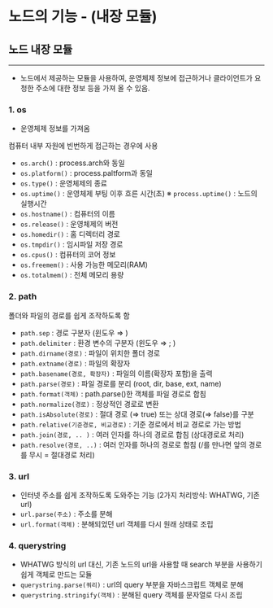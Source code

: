 # 노드의 기능 - (내장 모듈)

## 노드 내장 모듈

---

- 노드에서 제공하는 모듈을 사용하여, 운영체제 정보에 접근하거나 클라이언트가 요청한 주소에 대한 정보 등을 가져 올 수 있음.

### 1. os

- 운영체제 정보를 가져옴

컴퓨터 내부 자원에 빈번하게 접근하는 경우에 사용

- `os.arch()` : process.arch와 동일
- `os.platform()` : process.paltform과 동일
- `os.type()` : 운영체제의 종료
- `os.uptime()` : 운영체제 부팅 이후 흐른 시간(초)   ※ `process.uptime()` : 노드의 실행시간
- `os.hostname()` : 컴퓨터의 이름
- `os.release()` : 운영체제의 버전
- `os.homedir()` : 홈 디렉터리 경로
- `os.tmpdir()` : 임시파일 저장 경로
- `os.cpus()` : 컴퓨터의 코어 정보
- `os.freemem()` : 사용 가능한 메모리(RAM)
- `os.totalmem()` : 전체 메모리 용량

### 2. path

폴더와 파일의 경로를 쉽게 조작하도록 함

- `path.sep` : 경로 구분자 (윈도우 ⇒  \)
- `path.delimiter` : 환경 변수의 구분자 (윈도우 ⇒ ; )
- `path.dirname(경로)` : 파일이 위치한 폴더 경로
- `path.extname(경로)` : 파일의 확장자
- `path.basename(경로, 확장자)` : 파일의 이름(확장자 포함)을 출력
- `path.parse(경로)` : 파일 경로를 분리 (root, dir, base, ext, name)
- `path.format(객체)` : path.parse()한 객체를 파일 경로로 합침
- `path.normalize(경로)` : 정상적인 경로로 변환
- `path.isAbsolute(경로)` : 절대 경로 (⇒ true) 또는 상대 경로(⇒ false)를 구분
- `path.relative(기준경로, 비교경로)` : 기준 경로에서 비교 경로로 가는 방법
- `path.join(경로, .. )` : 여러 인자를 하나의 경로로 합침 (상대경로로 처리)
- `path.resolve(경로, ..)` : 여러 인자를 하나의 경로로 합침 (/를 만나면 앞의 경로를 무시 = 절대경로 처리)

### 3. url

- 인터넷 주소를 쉽게 조작하도록 도와주는 기능 (2가지 처리방식: WHATWG, 기존 url)
- `url.parse(주소)` : 주소를 분해
- `url.format(객체)` : 분해되었던 url 객체를 다시 원래 상태로 조립

### 4. querystring

- WHATWG 방식의 url 대신, 기존 노드의 url을 사용할 때 search 부분을 사용하기 쉽게 객체로 만드는 모듈
- `querystring.parse(쿼리)` : url의 query 부분을 자바스크립트 객체로 분해
- `querystring.stringify(객체)` : 분해된 query 객체를 문자열로 다시 조립